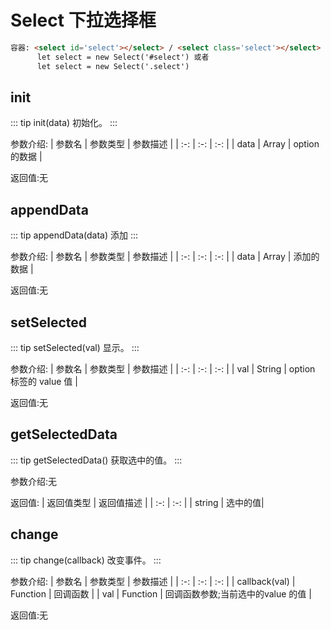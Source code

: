 # Select  下拉选择框
``` html
容器: <select id='select'></select> / <select class='select'></select>
      let select = new Select('#select') 或者
      let select = new Select('.select')
```
## init
::: tip init(data)
初始化。
:::

参数介绍:
| 参数名 | 参数类型 | 参数描述 | 
| :-: | :-: | :-: | 
| data   | Array | option的数据 | 

返回值:无


## appendData

::: tip appendData(data)
添加
:::
 
参数介绍:
| 参数名 | 参数类型 | 参数描述 | 
| :-: | :-: | :-: | 
| data   | Array | 添加的数据 | 

返回值:无

## setSelected

::: tip setSelected(val)
显示。
:::
 
参数介绍:
| 参数名 | 参数类型 | 参数描述 | 
| :-: | :-: | :-: | 
| val   | String  | option 标签的 value 值 | 

返回值:无


## getSelectedData

::: tip getSelectedData()
获取选中的值。
:::

参数介绍:无


返回值:
| 返回值类型 | 返回值描述 | 
| :-: | :-: | 
| string | 选中的值| 


## change

::: tip change(callback)
改变事件。
:::

参数介绍:
| 参数名 | 参数类型 | 参数描述 | 
| :-: | :-: | :-: | 
| callback(val)   | Function   | 回调函数 | 
| val   | Function   | 回调函数参数;当前选中的value 的值 | 


返回值:无 
